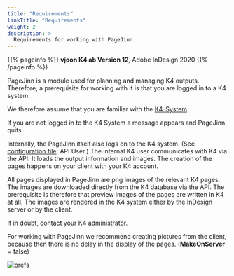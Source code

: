 ```yaml
---
title: "Requirements"
linkTitle: "Requirements"
weight: 2
description: >
  Requirements for working with PageJinn
---
```


{{% pageinfo %}}
**vjoon K4 ab Version 12**, Adobe InDesign 2020
{{% /pageinfo %}}

PageJinn is a module used for planning and managing K4 outputs. Therefore, a prerequisite for working with it is that you are logged in to a K4 system.

We therefore assume that you are familiar with the [K4-System](https://vjoon.com/de/unser-angebot/ueberblick-k4/).

If you are not logged in to the  K4 System a message appears and PageJinn quits.

Internally, the PageJinn itself also logs on to the K4 system. (See [configuration file](/docs/configuration/config/): API User.) The internal K4 user communicates with K4 via the API. It loads the output information and images. The creation of the pages happens on your client with your K4 account.




All pages displayed in PageJinn are png images of the relevant K4 pages. The images are downloaded directly from the K4 database via the API. The prerequisite is therefore that preview images of the pages are written in K4 at all. The images are rendered in the K4 system either by the InDesign server or by the client.

If in doubt, contact your K4 administrator.

For working with PageJinn we recommend creating pictures from the client, because then there is no delay in the display of the pages. (**MakeOnServer** = false)

![prefs](/images/k4Picprefs.png)







